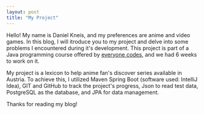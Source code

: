 ```yaml
---
layout: post
title: "My Project"
---
```

Hello! My name is Daniel Kneis, and my preferences are anime and video games. In this blog, I will itroduce you to my project and delve into some problems I encountered during it's development. This project is part of a Java programming course offered by  [everyone codes](https://everyonecodes.io/), and we had 6 weeks to work on it.

My project is a lexicon to help anime fan's discover series available in Austria. To achieve this, I utilized Maven Spring Boot (software used: IntelliJ Idea), GIT and GitHub to track the project's progress, Json to read test data, PostgreSQL as the database, and JPA for data management.

Thanks for reading my blog!